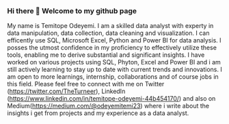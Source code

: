 ### Hi there 👋 Welcome to my github page

My name is Temitope Odeyemi. I am a skilled data analyst with experty in data manipulation, data collection, data cleaning and visualization. I can efficently use SQL, Microsoft Excel, Python and Power BI for data analysis.
I posses the utmost confidence in my proficiency to effectively utilize these tools, enabling me to derive substantial and significant insights.
I have worked on various projects using SQL, Phyton, Excel and Power BI and i am still actively learning to stay up to date with current trends and innovations.
I am open to more learnings, internship, collaborations and of course jobs in this field. 
Please feel free to connect with me on Twitter (https://twitter.com/TheTurneer), LinkedIn (https://www.linkedin.com/in/temitope-odeyemi-44b454170/) and also on Medium(https://medium.com/@odeyemitemi23) where i write about the insights i get from projects and my experience as a data analyst.

<!--
**Temitope-odeyemi/Temitope-odeyemi** is a ✨ _special_ ✨ repository because its `README.md` (this file) appears on your GitHub profile.

Here are some ideas to get you started:

- 🔭 I’m currently working on ...
- 🌱 I’m currently learning ...
- 👯 I’m looking to collaborate on ...
- 🤔 I’m looking for help with ...
- 💬 Ask me about ...
- 📫 How to reach me: ...
- 😄 Pronouns: ...
- ⚡ Fun fact: ...
-->
